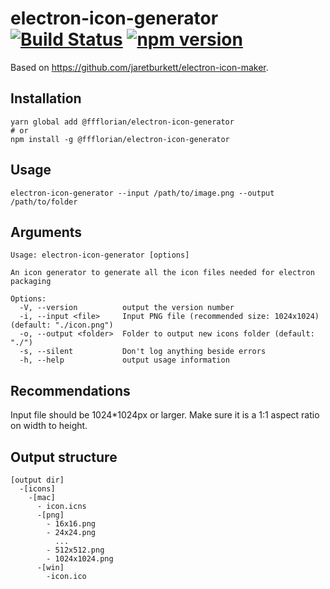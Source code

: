 # electron-icon-generator [![Build Status](https://github.com/ffflorian/electron-icon-generator/workflows/Build/badge.svg)](https://github.com/ffflorian/electron-icon-generator/actions/) [![npm version](https://img.shields.io/npm/v/@ffflorian/electron-icon-generator.svg?style=flat)](https://www.npmjs.com/package/@ffflorian/electron-icon-generator)

Based on https://github.com/jaretburkett/electron-icon-maker.

## Installation

```
yarn global add @ffflorian/electron-icon-generator
# or
npm install -g @ffflorian/electron-icon-generator
```

## Usage

```
electron-icon-generator --input /path/to/image.png --output /path/to/folder
```

## Arguments

```
Usage: electron-icon-generator [options]

An icon generator to generate all the icon files needed for electron packaging

Options:
  -V, --version          output the version number
  -i, --input <file>     Input PNG file (recommended size: 1024x1024) (default: "./icon.png")
  -o, --output <folder>  Folder to output new icons folder (default: "./")
  -s, --silent           Don't log anything beside errors
  -h, --help             output usage information
```

## Recommendations

Input file should be 1024\*1024px or larger. Make sure it is a 1:1 aspect ratio on width to height.

## Output structure

```
[output dir]
  -[icons]
    -[mac]
      - icon.icns
      -[png]
        - 16x16.png
        - 24x24.png
          ...
        - 512x512.png
        - 1024x1024.png
      -[win]
        -icon.ico
```
